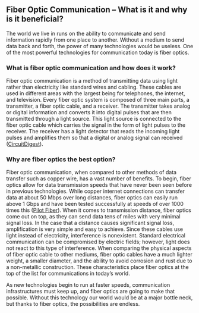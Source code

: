 ## Fiber Optic Communication – What is it and why is it beneficial?

The world we live in runs on the ability to communicate and send information rapidly from one place to another. Without a medium to send data back and forth, the power of many technologies would be useless. One of the most powerful technologies for communication today is fiber optics. 
### What is fiber optic communication and how does it work?

Fiber optic communication is a method of transmitting data using light rather than electricity like standard wires and cabling. These cables are used in different areas with the largest being for telephones, the internet, and television. Every fiber optic system is composed of three main parts, a transmitter, a fiber optic cable, and a receiver. The transmitter takes analog or digital information and converts it into digital pulses that are then transmitted through a light source. This light source is connected to the fiber optic cable which carries the signal in the form of light pulses to the receiver. The receiver has a light detector that reads the incoming light pulses and amplifies them so that a digital or analog signal can received ([CircuitDigest](https://circuitdigest.com/article/how-optical-fiber-communication-works-and-why-it-is-used-in-high-speed-communication)).

### Why are fiber optics the best option?

Fiber optic communication, when compared to other methods of data transfer such as copper wire, has a vast number of benefits. To begin, fiber optics allow for data transmission speeds that have never been seen before in previous technologies. While copper internet connections can transfer data at about 50 Mbps over long distances, fiber optics can easily run above 1 Gbps and have been tested successfully at speeds of over 1000 times this ([Pilot Fiber](https://www.pilotfiber.com/blog/how-fast-can-fiber-optic-internet-be)). When it comes to transmission distance, fiber optics come out on top, as they can send data tens of miles with very minimal signal loss. In the case that a distance causes significant signal loss, amplification is very simple and easy to achieve. Since these cables use light instead of electricity, interference is nonexistent. Standard electrical communication can be compromised by electric fields; however, light does not react to this type of interference. When comparing the physical aspects of fiber optic cable to other mediums, fiber optic cables have a much lighter weight, a smaller diameter, and the ability to avoid corrosion and rust due to a non-metallic construction. These characteristics place fiber optics at the top of the list for communications in today’s world.

As new technologies begin to run at faster speeds, communication infrastructures must keep up, and fiber optics are going to make that possible. Without this technology our world would be at a major bottle neck, but thanks to fiber optics, the possibilities are endless.
